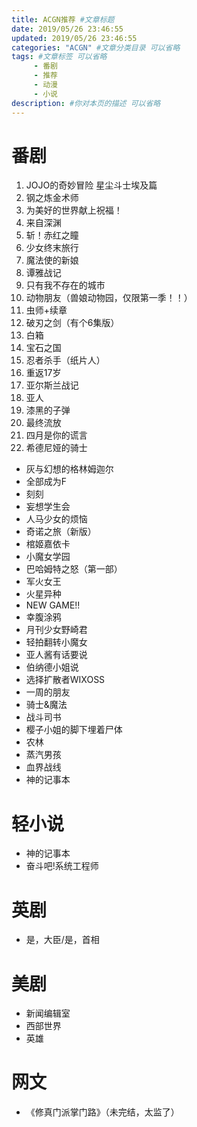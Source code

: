 ```yaml
---
title: ACGN推荐 #文章标题
date: 2019/05/26 23:46:55
updated: 2019/05/26 23:46:55
categories: "ACGN" #文章分类目录 可以省略
tags: #文章标签 可以省略
     - 番剧
     - 推荐
     - 动漫
     - 小说
description: #你对本页的描述 可以省略
---
```


# 番剧

1. JOJO的奇妙冒险 星尘斗士埃及篇
2. 钢之炼金术师
3. 为美好的世界献上祝福！
4. 来自深渊
5. 斩！赤红之瞳
6. 少女终末旅行
7. 魔法使的新娘
8. 谭雅战记
9. 只有我不存在的城市
10. 动物朋友（兽娘动物园，仅限第一季！！）
11. 虫师+续章
12. 破刃之剑（有个6集版）
13. 白箱
14. 宝石之国
15. 忍者杀手（纸片人）
16. 重返17岁
17. 亚尔斯兰战记
18. 亚人
19. 漆黑的子弹
20. 最终流放
21. 四月是你的谎言
22. 希德尼娅的骑士
    
<!-- more -->

- 灰与幻想的格林姆迦尔
- 全部成为F
- 刻刻
- 妄想学生会
- 人马少女的烦恼
- 奇诺之旅（新版）
- 棺姬嘉依卡
- 小魔女学园
- 巴哈姆特之怒（第一部）
- 军火女王
- 火星异种
- NEW GAME!!
- 幸腹涂鸦
- 月刊少女野崎君
- 轻拍翻转小魔女
- 亚人酱有话要说
- 伯纳德小姐说
- 选择扩散者WIXOSS
- 一周的朋友
- 骑士&魔法
- 战斗司书
- 樱子小姐的脚下埋着尸体
- 农林
- 蒸汽男孩
- 血界战线
- 神的记事本

# 轻小说
- 神的记事本
- 奋斗吧!系统工程师

# 英剧
- 是，大臣/是，首相

# 美剧
- 新闻编辑室
- 西部世界
- 英雄

# 网文
- 《修真门派掌门路》（未完结，太监了）



